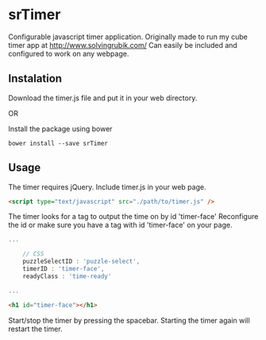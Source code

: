 # srTimer
Configurable javascript timer application. Originally made to run my cube timer app at http://www.solvingrubik.com/
Can easily be included and configured to work on any webpage.

## Instalation
Download the timer.js file and put it in your web directory.

OR

Install the package using bower
```
bower install --save srTimer
```

## Usage

The timer requires jQuery. Include timer.js in your web page.
```html
<script type="text/javascript" src="./path/to/timer.js" />
```

The timer looks for a tag to output the time on by id 'timer-face' Reconfigure the id or make sure you have a tag with id 'timer-face' on your page.
```javascript
...

	// CSS
	puzzleSelectID : 'puzzle-select',
	timerID : 'timer-face',
	readyClass : 'time-ready'

...
```

```html
<h1 id="timer-face"></h1>
```

Start/stop the timer by pressing the spacebar. Starting the timer again will restart the timer.
